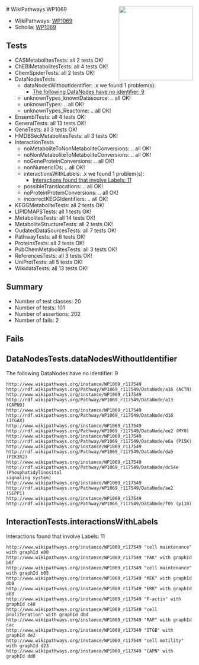 <img style="float: right; width: 200px" src="https://upload.wikimedia.org/wikipedia/commons/thumb/8/83/Wplogo_with_text_500.png/640px-Wplogo_with_text_500.png" />
# WikiPathways WP1069

* WikiPathways: [WP1069](https://new.wikipathways.org/pathways/WP1069)
* Scholia: [WP1069](https://scholia.toolforge.org/wikipathways/WP1069)
## Tests
* CASMetabolitesTests: all 2 tests OK!
* ChEBIMetabolitesTests: all 4 tests OK!
* ChemSpiderTests: all 2 tests OK!
* DataNodesTests
    * dataNodesWithoutIdentifier: .x we found 1 problem(s):
        * [The following DataNodes have no identifier: 9](#d2d32fa8)
    * unknownTypes_knownDatasource: .. all OK!
    * unknownTypes: .. all OK!
    * unknownTypes_Reactome: .. all OK!
* EnsemblTests: all 4 tests OK!
* GeneralTests: all 13 tests OK!
* GeneTests: all 3 tests OK!
* HMDBSecMetabolitesTests: all 3 tests OK!
* InteractionTests
    * noMetaboliteToNonMetaboliteConversions: .. all OK!
    * noNonMetaboliteToMetaboliteConversions: .. all OK!
    * noGeneProteinConversions: .. all OK!
    * nonNumericIDs: .. all OK!
    * interactionsWithLabels: .x we found 1 problem(s):
        * [Interactions found that involve Labels: 11](#fe97a8b9)
    * possibleTranslocations: .. all OK!
    * noProteinProteinConversions: .. all OK!
    * incorrectKEGGIdentifiers: .. all OK!
* KEGGMetaboliteTests: all 2 tests OK!
* LIPIDMAPSTests: all 1 tests OK!
* MetabolitesTests: all 14 tests OK!
* MetaboliteStructureTests: all 2 tests OK!
* OudatedDataSourcesTests: all 7 tests OK!
* PathwayTests: all 6 tests OK!
* ProteinsTests: all 2 tests OK!
* PubChemMetabolitesTests: all 3 tests OK!
* ReferencesTests: all 3 tests OK!
* UniProtTests: all 5 tests OK!
* WikidataTests: all 13 tests OK!


## Summary

* Number of test classes: 20
* Number of tests: 101
* Number of assertions: 202
* Number of fails: 2

## Fails

<a name="d2d32fa8" />

## DataNodesTests.dataNodesWithoutIdentifier

The following DataNodes have no identifier: 9
```
http://www.wikipathways.org/instance/WP1069_r117549 http://rdf.wikipathways.org/Pathway/WP1069_r117549/DataNode/a16 (ACTN)
http://www.wikipathways.org/instance/WP1069_r117549 http://rdf.wikipathways.org/Pathway/WP1069_r117549/DataNode/a13 (CAPN9)
http://www.wikipathways.org/instance/WP1069_r117549 http://rdf.wikipathways.org/Pathway/WP1069_r117549/DataNode/d16 (ITGAX)
http://www.wikipathways.org/instance/WP1069_r117549 http://rdf.wikipathways.org/Pathway/WP1069_r117549/DataNode/ee2 (MYO)
http://www.wikipathways.org/instance/WP1069_r117549 http://rdf.wikipathways.org/Pathway/WP1069_r117549/DataNode/e6a (PI5K)
http://www.wikipathways.org/instance/WP1069_r117549 http://rdf.wikipathways.org/Pathway/WP1069_r117549/DataNode/da5 (PIK3R2)
http://www.wikipathways.org/instance/WP1069_r117549 http://rdf.wikipathways.org/Pathway/WP1069_r117549/DataNode/dc54e (Phosphatidylinositol
signaling system)
http://www.wikipathways.org/instance/WP1069_r117549 http://rdf.wikipathways.org/Pathway/WP1069_r117549/DataNode/ae2 (SEPP1)
http://www.wikipathways.org/instance/WP1069_r117549 http://rdf.wikipathways.org/Pathway/WP1069_r117549/DataNode/f05 (p110)
```

<a name="fe97a8b9" />

## InteractionTests.interactionsWithLabels

Interactions found that involve Labels: 11
```
http://www.wikipathways.org/instance/WP1069_r117549 "cell maintenance" with graphId e00
http://www.wikipathways.org/instance/WP1069_r117549 "PAK" with graphId b8f
http://www.wikipathways.org/instance/WP1069_r117549 "cell maintenance" with graphId b05
http://www.wikipathways.org/instance/WP1069_r117549 "MEK" with graphId db9
http://www.wikipathways.org/instance/WP1069_r117549 "ERK" with graphId eb3
http://www.wikipathways.org/instance/WP1069_r117549 "F-actin" with graphId c40
http://www.wikipathways.org/instance/WP1069_r117549 "cell proliferation" with graphId dbd
http://www.wikipathways.org/instance/WP1069_r117549 "RAF" with graphId cac
http://www.wikipathways.org/instance/WP1069_r117549 "ITGB" with graphId de2
http://www.wikipathways.org/instance/WP1069_r117549 "cell motility" with graphId d23
http://www.wikipathways.org/instance/WP1069_r117549 "CAPN" with graphId dd0
```

